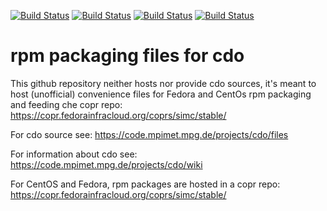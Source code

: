 [![Build Status](https://simc.arpae.it/moncic-ci/cdo-rpm/rocky9.png)](https://simc.arpae.it/moncic-ci/cdo-rpm/)
[![Build Status](https://simc.arpae.it/moncic-ci/cdo-rpm/fedora38.png)](https://simc.arpae.it/moncic-ci/cdo-rpm/)
[![Build Status](https://simc.arpae.it/moncic-ci/cdo-rpm/fedora40.png)](https://simc.arpae.it/moncic-ci/cdo-rpm/)
[![Build Status](https://copr.fedorainfracloud.org/coprs/simc/stable/package/cdo/status_image/last_build.png)](https://copr.fedorainfracloud.org/coprs/simc/stable/package/cdo/)

# rpm packaging files for cdo

This github repository neither hosts nor provide cdo sources, it's meant to
host (unofficial) convenience files for Fedora and CentOs rpm packaging and
feeding che copr repo: https://copr.fedorainfracloud.org/coprs/simc/stable/

For cdo source see: https://code.mpimet.mpg.de/projects/cdo/files

For information about cdo see: https://code.mpimet.mpg.de/projects/cdo/wiki

For CentOS and Fedora, rpm packages are hosted in a copr repo:
https://copr.fedorainfracloud.org/coprs/simc/stable/
